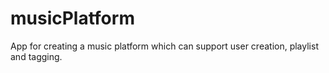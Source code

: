 # musicPlatform
App for creating a music platform which can support user creation, playlist and tagging.
